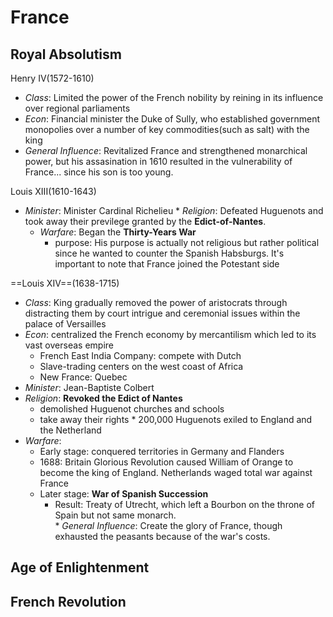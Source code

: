 


# France

## Royal Absolutism
 
Henry IV(1572-1610)
   * _Class_: Limited the power of the French nobility by reining in its influence over regional parliaments
   * _Econ_: Financial minister the Duke of Sully, who established government monopolies over a number of key commodities(such as salt) with the king
   * _General Influence_: Revitalized France and strengthened monarchical power, but his assasination in 1610 resulted in the vulnerability of France... since his son is too young.

Louis XIII(1610-1643)
   * _Minister_: Minister Cardinal Richelieu 
    * _Religion_: Defeated Huguenots and took away their previlege granted by the **Edict-of-Nantes**.
     * _Warfare_: Began the **Thirty-Years War**
       + purpose: His purpose is actually not religious but rather political since he wanted to counter the Spanish Habsburgs. It's important to note that France joined the Potestant side
       
 ==Louis XIV==(1638-1715)
   * _Class_: King gradually removed the power of aristocrats through distracting them by court intrigue and ceremonial issues within the palace of Versailles
   * _Econ_: centralized the French economy by mercantilism which led to its vast overseas empire
       + French East India Company: compete with Dutch
       + Slave-trading centers on the west coast of Africa
       + New France: Quebec
   * _Minister_: Jean-Baptiste Colbert
   * _Religion_: **Revoked the Edict of Nantes**
        * demolished Huguenot churches and schools 
        * take away their rights
         * 200,000 Huguenots exiled to England and the Netherland
   * _Warfare_: 
        + Early stage: conquered territories in Germany and Flanders
        + 1688: Britain Glorious Revolution caused William of Orange to become the king of England. Netherlands waged total war against France
        + Later stage: **War of Spanish Succession**
            + Result: Treaty of Utrecht, which left a Bourbon on the throne of Spain but not same monarch.         
    * _General Influence_: Create the glory of France, though exhausted the peasants because of the war's costs.


## Age of Enlightenment

## French Revolution






<!--stackedit_data:
eyJoaXN0b3J5IjpbLTE0OTc4NDg0MjAsMTMzOTAxMzY4OSw2NT
E2MjE2NDEsLTE1NDg0NTc5OSwtMTU0ODQ1Nzk5LC01MTUxMzE0
NDcsMTQ0Njk0ODU5MF19
-->
